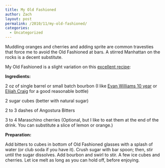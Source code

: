 ```yaml
---
title: My Old Fashioned
author: Zach
layout: post
permalink: /2010/11/my-old-fashioned/
categories:
  - Uncategorized
---
```

Muddling oranges and cherries and adding sprite are common travesties that force me to avoid the Old Fashioned at bars. A stirred Manhattan on the rocks is a decent substitute.

My Old Fashioned is a slight variation on this [excellent recipe][1]:

**Ingredients:**

2 oz of single barrel or small batch bourbon (I like [Evan Williams 10 year][2] or [Elijah Craig][3] for a good reasonable bottle)

2 sugar cubes (better with natural sugar)

2 to 3 dashes of Angostura Bitters

3 to 4 Maraschino cherries (Optional, but I like to eat them at the end of the drink. You can substitute a slice of lemon or orange.)

**Preparation:**

Add bitters to cubes in bottom of Old Fashioned glasses with a splash of water (or club soda if you have it). Crush sugar with bar spoon; then, stir until the sugar dissolves. Add bourbon and swirl to stir. A few ice cubes and cherries. Let ice melt as long as you can hold off, before enjoying.

 [1]: http://americandrink.net/post/1526699073/the-old-fashioned
 [2]: http://www.liquorsnob.com/archives/2006/03/evan_williams_single_barrel_1996_review.php
 [3]: http://www.liquorsnob.com/archives/2006/03/elijah_craig_small_batch_bourb.php